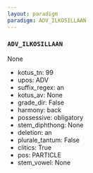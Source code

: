 ```yaml
---
layout: paradigm
paradigm: ADV_ILKOSILLAAN
---
```

### ` ADV_ILKOSILLAAN `

None
* kotus_tn: 99
* upos: ADV
* suffix_regex: an
* kotus_av: None
* grade_dir: False
* harmony: back
* possessive: obligatory
* stem_diphthong: None
* deletion: an
* plurale_tantum: False
* clitics: True
* pos: PARTICLE
* stem_vowel: None
